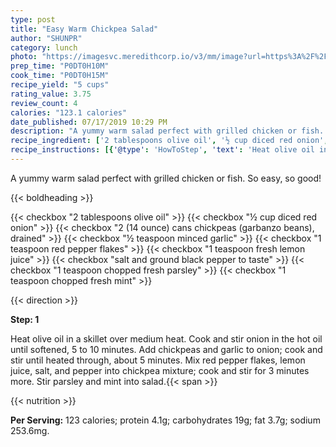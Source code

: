 ```yaml
---
type: post
title: "Easy Warm Chickpea Salad"
author: "SHUNPR"
category: lunch
photo: "https://imagesvc.meredithcorp.io/v3/mm/image?url=https%3A%2F%2Fimages.media-allrecipes.com%2Fuserphotos%2F5046044.jpg"
prep_time: "P0DT0H10M"
cook_time: "P0DT0H15M"
recipe_yield: "5 cups"
rating_value: 3.75
review_count: 4
calories: "123.1 calories"
date_published: 07/17/2019 10:29 PM
description: "A yummy warm salad perfect with grilled chicken or fish. So easy, so good!"
recipe_ingredient: ['2 tablespoons olive oil', '½ cup diced red onion', '2 (14 ounce) cans chickpeas (garbanzo beans), drained', '½ teaspoon minced garlic', '1 teaspoon red pepper flakes', '1 teaspoon fresh lemon juice', 'salt and ground black pepper to taste', '1 teaspoon chopped fresh parsley', '1 teaspoon chopped fresh mint']
recipe_instructions: [{'@type': 'HowToStep', 'text': 'Heat olive oil in a skillet over medium heat. Cook and stir onion in the hot oil until softened, 5 to 10 minutes. Add chickpeas and garlic to onion; cook and stir until heated through, about 5 minutes. Mix red pepper flakes, lemon juice, salt, and pepper into chickpea mixture; cook and stir for 3 minutes more. Stir parsley and mint into salad.\n'}]
---
```


A yummy warm salad perfect with grilled chicken or fish. So easy, so good! 

{{< boldheading >}}

{{< checkbox "2 tablespoons olive oil" >}}
{{< checkbox "½ cup diced red onion" >}}
{{< checkbox "2 (14 ounce) cans chickpeas (garbanzo beans), drained" >}}
{{< checkbox "½ teaspoon minced garlic" >}}
{{< checkbox "1 teaspoon red pepper flakes" >}}
{{< checkbox "1 teaspoon fresh lemon juice" >}}
{{< checkbox "salt and ground black pepper to taste" >}}
{{< checkbox "1 teaspoon chopped fresh parsley" >}}
{{< checkbox "1 teaspoon chopped fresh mint" >}}


{{< direction >}}

**Step: 1**

Heat olive oil in a skillet over medium heat. Cook and stir onion in the hot oil until softened, 5 to 10 minutes. Add chickpeas and garlic to onion; cook and stir until heated through, about 5 minutes. Mix red pepper flakes, lemon juice, salt, and pepper into chickpea mixture; cook and stir for 3 minutes more. Stir parsley and mint into salad.{{< span >}}

{{< nutrition >}}

**Per Serving:** 123 calories; protein 4.1g; carbohydrates 19g; fat 3.7g; sodium 253.6mg.
